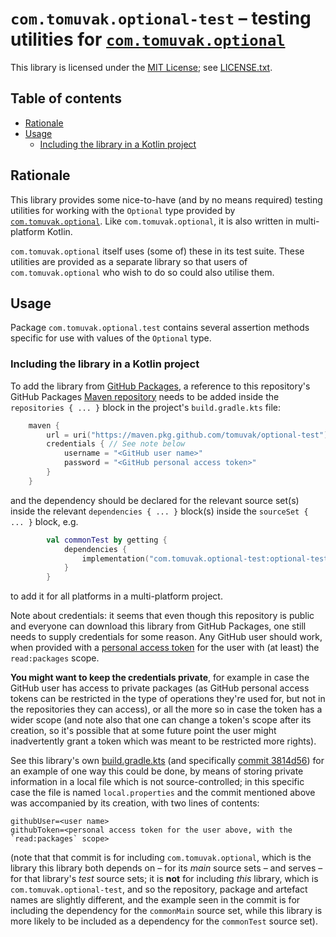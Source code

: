 # `com.tomuvak.optional-test` – testing utilities for [`com.tomuvak.optional`](https://github.com/tomuvak/optional)
This library is licensed under the [MIT License](https://en.wikipedia.org/wiki/MIT_License);
see [LICENSE.txt](LICENSE.txt).

## Table of contents
* [Rationale](#rationale)
* [Usage](#usage)
  * [Including the library in a Kotlin project](#including-the-library-in-a-kotlin-project)

## Rationale
This library provides some nice-to-have (and by no means required) testing utilities for working with the `Optional`
type provided by [`com.tomuvak.optional`](https://github.com/tomuvak/optional). Like `com.tomuvak.optional`, it is also
written in multi-platform Kotlin.

`com.tomuvak.optional` itself uses (some of) these in its test suite. These utilities are provided as a separate library
so that users of `com.tomuvak.optional` who wish to do so could also utilise them.

## Usage
Package `com.tomuvak.optional.test` contains several assertion methods specific for use with values of the `Optional`
type.

### Including the library in a Kotlin project
To add the library from
[GitHub Packages](https://docs.github.com/en/packages/learn-github-packages/introduction-to-github-packages), a
reference to this repository's GitHub Packages
[Maven repository](https://maven.apache.org/guides/introduction/introduction-to-repositories.html) needs to be added
inside the `repositories { ... }` block in the project's `build.gradle.kts` file:

```kotlin
    maven {
        url = uri("https://maven.pkg.github.com/tomuvak/optional-test")
        credentials { // See note below
            username = "<GitHub user name>"
            password = "<GitHub personal access token>"
        }
    }
```

and the dependency should be declared for the relevant source set(s) inside the relevant `dependencies { ... }` block(s)
inside the `sourceSet { ... }` block, e.g.

```kotlin
        val commonTest by getting {
            dependencies {
                implementation("com.tomuvak.optional-test:optional-test:0.0.1")
            }
        }
```

to add it for all platforms in a multi-platform project.

Note about credentials: it seems that even though this repository is public and everyone can download this library from
GitHub Packages, one still needs to supply credentials for some reason. Any GitHub user should work, when provided with
a [personal access
token](https://docs.github.com/en/authentication/keeping-your-account-and-data-secure/creating-a-personal-access-token)
for the user with (at least) the `read:packages` scope.

**You might want to keep the credentials private**, for example in case the GitHub user has access to private packages
(as GitHub personal access tokens can be restricted in the type of operations they're used for, but not in the
repositories they can access), or all the more so in case the token has a wider scope (and note also that one can change
a token's scope after its creation, so it's possible that at some future point the user might inadvertently grant a
token which was meant to be restricted more rights).

See this library's own [build.gradle.kts](build.gradle.kts) (and specifically
[commit 3814d56](https://github.com/tomuvak/optional-test/commit/3814d56)) for an example of one way this could be done,
by means of storing private information in a local file which is not source-controlled; in this specific case the file
is named `local.properties` and the commit mentioned above was accompanied by its creation, with two lines of contents:

```properties
githubUser=<user name>
githubToken=<personal access token for the user above, with the `read:packages` scope>
```

(note that that commit is for including `com.tomuvak.optional`, which is the library this library both depends on – for
its _main_ source sets – and serves – for that library's _test_ source sets; it is **not** for including _this_ library,
which is `com.tomuvak.optional-test`, and so the repository, package and artefact names are slightly different, and the
example seen in the commit is for including the dependency for the `commonMain` source set, while this library is more
likely to be included as a dependency for the `commonTest` source set).
